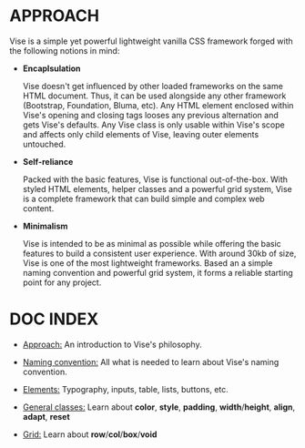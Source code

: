 # APPROACH

Vise is a simple yet powerful lightweight vanilla CSS framework forged with the following notions in mind:

- **Encaplsulation**

  Vise doesn't get influenced by other loaded frameworks on the same HTML document. Thus, it can be used alongside any other framework (Bootstrap, Foundation, Bluma, etc). Any HTML element enclosed within Vise's opening and closing tags looses any previous alternation and gets Vise's defaults. Any Vise class is only usable within Vise's scope and affects only child elements of Vise, leaving outer elements untouched.

- **Self-reliance**

  Packed with the basic features, Vise is functional out-of-the-box. With styled HTML elements, helper classes and a powerful grid system, Vise is a complete framework that can build simple and complex web content.

- **Minimalism**

  Vise is intended to be as minimal as possible while offering the basic features to build a consistent user experience. With around 30kb of size, Vise is one of the most lightweight frameworks. Based an a simple naming convention and powerful grid system, it forms a reliable starting point for any project.

# DOC INDEX

- [Approach:](https://github.com/Appforge-lab/css-vise/blob/master/doc/naming_convention.md)
  An introduction to Vise's philosophy.

- [Naming convention:](https://github.com/Appforge-lab/css-vise/blob/master/doc/naming_convention.md)
  All what is needed to learn about Vise's naming convention.
  
- [Elements:](https://github.com/Appforge-lab/css-vise/blob/master/doc/elements.md)
  Typography, inputs, table, lists, buttons, etc.

- [General classes:](https://github.com/Appforge-lab/css-vise/blob/master/doc/elements.md)
  Learn about **color**, **style**, **padding**, **width**/**height**, **align**, **adapt**, **reset**

- [Grid:](https://github.com/Appforge-lab/css-vise/blob/master/doc/grid.md)
  Learn about **row**/**col**/**box**/**void**
